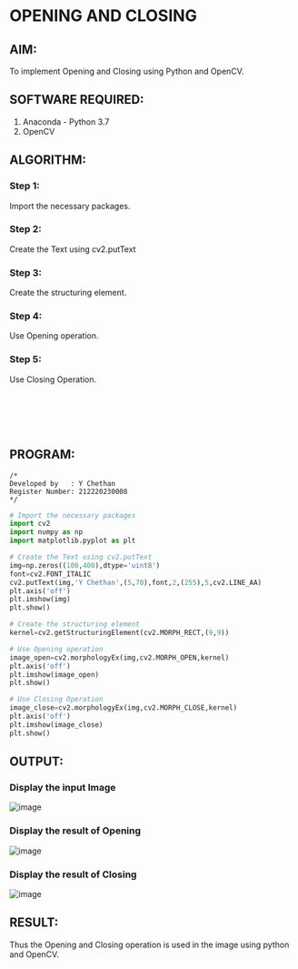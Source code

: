 # OPENING AND CLOSING

## AIM:
To implement Opening and Closing using Python and OpenCV.

## SOFTWARE REQUIRED:
1. Anaconda - Python 3.7
2. OpenCV
## ALGORITHM:
### Step 1:
Import the necessary packages.
### Step 2:
Create the Text using cv2.putText
### Step 3:
Create the structuring element.
### Step 4:
Use Opening operation.
### Step 5:
Use Closing Operation.

<br><br><br><br>

## PROGRAM:
```
/*
Developed by   : Y Chethan
Register Number: 212220230008
*/
```
``` Python
# Import the necessary packages
import cv2
import numpy as np
import matplotlib.pyplot as plt

# Create the Text using cv2.putText
img=np.zeros((100,400),dtype='uint8')
font=cv2.FONT_ITALIC
cv2.putText(img,'Y Chethan',(5,70),font,2,(255),5,cv2.LINE_AA)
plt.axis('off')
plt.imshow(img)
plt.show()

# Create the structuring element
kernel=cv2.getStructuringElement(cv2.MORPH_RECT,(9,9))

# Use Opening operation
image_open=cv2.morphologyEx(img,cv2.MORPH_OPEN,kernel)
plt.axis('off')
plt.imshow(image_open)
plt.show()

# Use Closing Operation
image_close=cv2.morphologyEx(img,cv2.MORPH_CLOSE,kernel)
plt.axis('off')
plt.imshow(image_close)
plt.show()

```
## OUTPUT:

### Display the input Image
![image](https://user-images.githubusercontent.com/75234991/169961348-93896037-193f-4923-8629-14d2fa9dff54.png)

### Display the result of Opening
![image](https://user-images.githubusercontent.com/75234991/169961369-8090964d-29b9-4c8e-87ca-d5f211116173.png)

### Display the result of Closing
![image](https://user-images.githubusercontent.com/75234991/169961396-ca778063-36bd-4444-b786-8c22dc81b0b7.png)

## RESULT:
Thus the Opening and Closing operation is used in the image using python and OpenCV.
